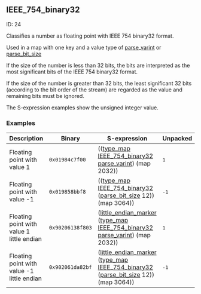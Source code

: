 ## IEEE_754_binary32

ID: 24

Classifies a number as floating point with IEEE 754 binary32 format.

Used in a map with one key and a value type of [parse_varint](./parse_varint.md) or [parse_bit_size](./parse_bit_size.md)

If the size of the number is less than 32 bits, the bits are interpreted as the most significant bits of the IEEE 754 binary32 format.

If the size of the number is greater than 32 bits, the least significant 32 bits (according to the bit order of the stream) are regarded as the value and remaining bits must be ignored.

The S-expression examples show the unsigned integer value.

### Examples

| Description | Binary | S-expression | Unpacked |
|----|----|----|----|
| Floating point with value 1 | `0x01984c7f00` | (([type_map](./type_map.md) [IEEE_754_binary32](./IEEE_754_binary32.md) [parse_varint](./parse_varint.md)) (map 2032)) | <pre>1</pre> |
| Floating point with value -1 | `0x019858bbf8` | (([type_map](./type_map.md) [IEEE_754_binary32](./IEEE_754_binary32.md) ([parse_bit_size](./parse_bit_size.md) 12)) (map 3064)) | <pre>-1</pre> |
| Floating point with value 1 little endian | `0x90206138f803` | ([little_endian_marker](./little_endian_marker.md) ([type_map](./type_map.md) [IEEE_754_binary32](./IEEE_754_binary32.md) [parse_varint](./parse_varint.md)) (map 2032)) | <pre>1</pre> |
| Floating point with value -1 little endian | `0x902061da82bf` | ([little_endian_marker](./little_endian_marker.md) ([type_map](./type_map.md) [IEEE_754_binary32](./IEEE_754_binary32.md) ([parse_bit_size](./parse_bit_size.md) 12)) (map 3064)) | <pre>-1</pre> |